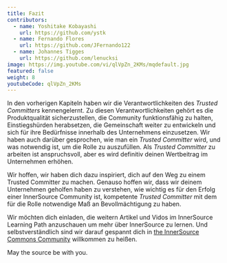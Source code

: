 ```yaml
---
title: Fazit
contributors:
  - name: Yoshitake Kobayashi
    url: https://github.com/ystk
  - name: Fernando Flores
    url: https://github.com/JFernando122
  - name: Johannes Tigges
    url: https://github.com/lenucksi
image: https://img.youtube.com/vi/qlVpZn_2KMs/mqdefault.jpg
featured: false
weight: 8
youtubeCode: qlVpZn_2KMs
---
```

<div class="paragraph">
<p>In den vorherigen Kapiteln haben wir die Verantwortlichkeiten des <em>Trusted Committers</em> kennengelernt.
Zu diesen Verantwortlichkeiten gehört es die Produktqualität sicherzustellen, die Community funktionsfähig zu halten, Einstiegshürden herabsetzen, die Gemeinschaft weiter zu entwickeln und sich für ihre Bedürfnisse innerhalb des Unternehmens einzusetzen. Wir haben auch darüber gesprochen, wie man ein <em>Trusted Committer</em> wird, und was notwendig ist, um die Rolle zu auszufüllen. Als <em>Trusted Committer</em> zu arbeiten ist anspruchsvoll, aber es wird definitiv deinen Wertbeitrag im Unternehmen erhöhen.</p>
</div>
<div class="paragraph">
<p>Wir hoffen, wir haben dich dazu inspiriert, dich auf den Weg zu einem Trusted Committer zu machen.
Genauso hoffen wir, dass wir deinem Unternehmen geholfen haben zu verstehen, wie wichtig es für den Erfolg einer InnerSource Community ist, kompetente <em>Trusted Committer</em> mit dem für die Rolle notwendige Maß an Bevollmächtigung zu haben.</p>
</div>
<div class="paragraph">
<p>Wir möchten dich einladen, die weitern Artikel und Vidos im InnerSource Learning Path anzuschauen um mehr über InnerSource zu lernen. Und selbstverständlich sind wir darauf gespannt dich in <a href="http://www.innersourcecommons.org/">the InnerSource Commons Community</a> willkommen zu heißen.</p>
</div>
<div class="paragraph">
<p>May the source be with you.</p>
</div>
<!--- This file autogenerated from https://github.com/InnerSourceCommons/InnerSourceLearningPath/blob/main/scripts -->